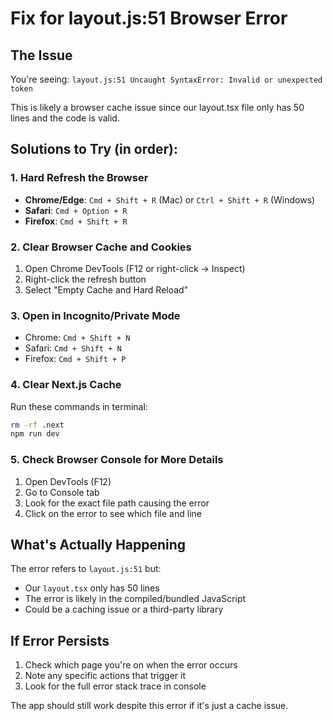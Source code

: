 # Fix for layout.js:51 Browser Error

## The Issue
You're seeing: `layout.js:51 Uncaught SyntaxError: Invalid or unexpected token`

This is likely a browser cache issue since our layout.tsx file only has 50 lines and the code is valid.

## Solutions to Try (in order):

### 1. Hard Refresh the Browser
- **Chrome/Edge**: `Cmd + Shift + R` (Mac) or `Ctrl + Shift + R` (Windows)
- **Safari**: `Cmd + Option + R`
- **Firefox**: `Cmd + Shift + R`

### 2. Clear Browser Cache and Cookies
1. Open Chrome DevTools (F12 or right-click → Inspect)
2. Right-click the refresh button
3. Select "Empty Cache and Hard Reload"

### 3. Open in Incognito/Private Mode
- Chrome: `Cmd + Shift + N`
- Safari: `Cmd + Shift + N`
- Firefox: `Cmd + Shift + P`

### 4. Clear Next.js Cache
Run these commands in terminal:
```bash
rm -rf .next
npm run dev
```

### 5. Check Browser Console for More Details
1. Open DevTools (F12)
2. Go to Console tab
3. Look for the exact file path causing the error
4. Click on the error to see which file and line

## What's Actually Happening
The error refers to `layout.js:51` but:
- Our `layout.tsx` only has 50 lines
- The error is likely in the compiled/bundled JavaScript
- Could be a caching issue or a third-party library

## If Error Persists
1. Check which page you're on when the error occurs
2. Note any specific actions that trigger it
3. Look for the full error stack trace in console

The app should still work despite this error if it's just a cache issue.